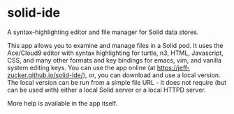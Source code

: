 # solid-ide
A syntax-highlighting editor and file manager for Solid data stores.

This app allows you to examine and manage files in a Solid pod.  It 
uses the Ace/Cloud9 editor with syntax highlighting for turtle, n3,
HTML, Javascript, CSS, and many other formats and key bindings for emacs,
vim, and vanilla system editing keys. You can use the app online (at https://jeff-zucker.github.io/solid-ide/), or, you can download and use a local version.
  The local version can be run from a simple file URL - it does not require (but can be used with) either a local Solid server or a local HTTPD server.

More help is available in the app itself.
